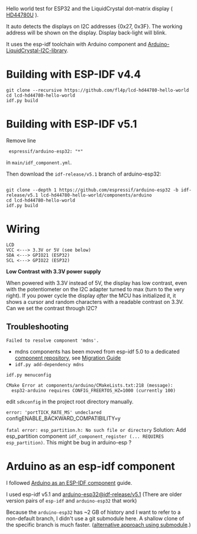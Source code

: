 
Hello world test for ESP32 and the LiquidCrystal dot-matrix display ( [HD44780U](https://www.sparkfun.com/datasheets/LCD/HD44780.pdf) ).

It auto detects the displays on I2C addresses {0x27, 0x3F}. The working address will be shown on the display.
Display back-light will blink.

It uses the esp-idf toolchain with Arduino component and [Arduino-LiquidCrystal-I2C-library](https://github.com/fdebrabander/Arduino-LiquidCrystal-I2C-library).

# Building with ESP-IDF v4.4

```
git clone --recursive https://github.com/fl4p/lcd-hd44780-hello-world
cd lcd-hd44780-hello-world
idf.py build
```

# Building with ESP-IDF v5.1

Remove line 
```
 espressif/arduino-esp32: "*"
```
in `main/idf_component.yml`.

Then download the `idf-release/v5.1` branch of arduino-esp32:
```

git clone --depth 1 https://github.com/espressif/arduino-esp32 -b idf-release/v5.1 lcd-hd44780-hello-world/components/arduino
cd lcd-hd44780-hello-world
idf.py build
```

# Wiring
```
LCD
VCC <---> 3.3V or 5V (see below)
SDA <---> GPIO21 (ESP32)
SCL <---> GPIO22 (ESP32)
```

**Low Contrast with 3.3V power supply**

When powered with 3.3V instead of 5V, the display has low contrast, even with the potentiometer on the I2C adapter
turned to max (turn to the very right). If you power cycle the display *after* the MCU has initialized it,
it shows a cursor and random characters with a readable contrast on 3.3V. Can we set the contrast through I2C?


## Troubleshooting
`Failed to resolve component 'mdns'.`
* mdns components has been moved from esp-idf 5.0 to a dedicated [component repository](https://github.com/espressif/esp-protocols/tree/master), see 
[Migration Guide](https://docs.espressif.com/projects/esp-idf/en/latest/esp32/migration-guides/release-5.x/5.0/removed-components.html)
* `idf.py add-dependency mdns`


`idf.py menuconfig`
```
CMake Error at components/arduino/CMakeLists.txt:218 (message):
  esp32-arduino requires CONFIG_FREERTOS_HZ=1000 (currently 100)
```
edit `sdkconfig` in the project root directory manually.


`error: 'portTICK_RATE_MS' undeclared`
configENABLE_BACKWARD_COMPATIBILITY=y


`fatal error: esp_partition.h: No such file or directory`
Solution: Add esp_partition component `idf_component_register (... REQUIRES esp_partition)`. This might be bug in arduino-esp ?


# Arduino as an esp-idf component

I followed [Arduino as an ESP-IDF component](https://espressif-docs.readthedocs-hosted.com/projects/arduino-esp32/en/latest/esp-idf_component.html) guide.

I used esp-idf v5.1 and [arduino-esp32@idf-release/v5.1](https://github.com/espressif/arduino-esp32/tree/idf-release/v5.1)
(There are older version pairs of `esp-idf` and `arduino-esp32` that work)

Because the `arduino-esp32` has ~2 GB of history and I want to refer to a non-default branch, I didn't use a git submodule here.
A shallow clone of the specific branch is much faster. ([alternative approach using submodule](https://gist.github.com/kouk/3ba77edce12e95c1f779).)


